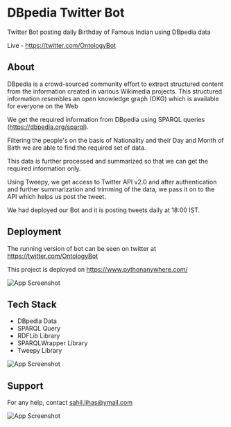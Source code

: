 
# DBpedia Twitter Bot 

Twitter Bot posting daily Birthday of Famous Indian using DBpedia data

Live - https://twitter.com/OntologyBot


## About

DBpedia is a crowd-sourced community effort to extract structured content from the information created in various Wikimedia projects. This structured information resembles an open knowledge graph (OKG) which is available for everyone on the Web

We get the required information from DBpedia using SPARQL queries (https://dbpedia.org/sparql).

Filtering the people's on the basis of Nationality and their Day and Month of Birth we are able to find the required set of data.

This data is further processed and summarized so that we can get the required information only.

Using Tweepy, we get access to Twitter API v2.0 and after authentication and further summarization and trimming of the data, we pass it on to the API which helps us post the tweet.

We had deployed our Bot and it is posting tweets daily at 18:00 IST.

## Deployment

The running version of bot can be seen on twitter at https://twitter.com/OntologyBot

This project is deployed on https://www.pythonanywhere.com/

![App Screenshot](https://sp-ao.shortpixel.ai/client/to_auto,q_glossy,ret_img,w_680/https://codegenes.net/wp-content/uploads/2021/04/twiiter-bot.png)



## Tech Stack

- DBpedia Data
- SPARQL Query
- RDFLib Library
- SPARQLWrapper Library
- Tweepy Library

![App Screenshot](https://miro.medium.com/max/1378/1*h4tH3-eRCYomDmKQ-gFtFA.png)
## Support

For any help, contact sahil.lihas@ymail.com 

![App Screenshot](https://img.thedailybeast.com/image/upload/c_crop,d_placeholder_euli9k,h_844,w_1500,x_0,y_0/dpr_1.5/c_limit,w_1044/fl_lossy,q_auto/v1504110182/170830-cox-russian-bot-hero_yy5vbm)

